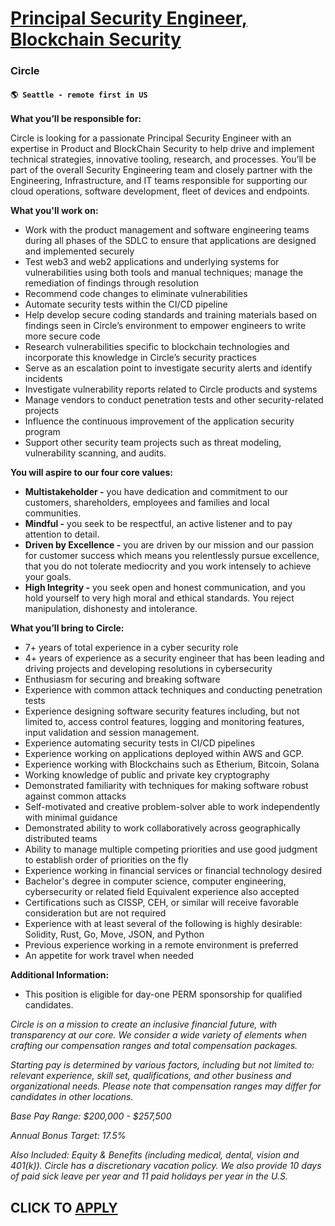 # [Principal Security Engineer, Blockchain Security](https://www.remotewlb.com/apply/principal-security-engineer-blockchain-security-127198)  
### Circle  
#### `🌎 Seattle - remote first in US`  

**What you’ll be responsible for:**

Circle is looking for a passionate Principal Security Engineer with an expertise in Product and BlockChain Security to help drive and implement technical strategies, innovative tooling, research, and processes. You’ll be part of the overall Security Engineering team and closely partner with the Engineering, Infrastructure, and IT teams responsible for supporting our cloud operations, software development, fleet of devices and endpoints.

**What you'll work on:**

  * Work with the product management and software engineering teams during all phases of the SDLC to ensure that applications are designed and implemented securely
  * Test web3 and web2 applications and underlying systems for vulnerabilities using both tools and manual techniques; manage the remediation of findings through resolution
  * Recommend code changes to eliminate vulnerabilities
  * Automate security tests within the CI/CD pipeline
  * Help develop secure coding standards and training materials based on findings seen in Circle’s environment to empower engineers to write more secure code
  * Research vulnerabilities specific to blockchain technologies and incorporate this knowledge in Circle’s security practices
  * Serve as an escalation point to investigate security alerts and identify incidents
  * Investigate vulnerability reports related to Circle products and systems
  * Manage vendors to conduct penetration tests and other security-related projects
  * Influence the continuous improvement of the application security program
  * Support other security team projects such as threat modeling, vulnerability scanning, and audits.

**You will aspire to our four core values:**

  * **Multistakeholder -** you have dedication and commitment to our customers, shareholders, employees and families and local communities.
  * **Mindful -** you seek to be respectful, an active listener and to pay attention to detail. 
  * **Driven by Excellence -** you are driven by our mission and our passion for customer success which means you relentlessly pursue excellence, that you do not tolerate mediocrity and you work intensely to achieve your goals. 
  * **High Integrity -** you seek open and honest communication, and you hold yourself to very high moral and ethical standards. You reject manipulation, dishonesty and intolerance.

**What you’ll bring to Circle:**

  * 7+ years of total experience in a cyber security role
  * 4+ years of experience as a security engineer that has been leading and driving projects and developing resolutions in cybersecurity
  * Enthusiasm for securing and breaking software 
  * Experience with common attack techniques and conducting penetration tests
  * Experience designing software security features including, but not limited to, access control features, logging and monitoring features, input validation and session management.
  * Experience automating security tests in CI/CD pipelines
  * Experience working on applications deployed within AWS and GCP.
  * Experience working with Blockchains such as Etherium, Bitcoin, Solana
  * Working knowledge of public and private key cryptography
  * Demonstrated familiarity with techniques for making software robust against common attacks
  * Self-motivated and creative problem-solver able to work independently with minimal guidance
  * Demonstrated ability to work collaboratively across geographically distributed teams
  * Ability to manage multiple competing priorities and use good judgment to establish order of priorities on the fly
  * Experience working in financial services or financial technology desired
  * Bachelor's degree in computer science, computer engineering, cybersecurity or related field Equivalent experience also accepted 
  * Certifications such as CISSP, CEH, or similar will receive favorable consideration but are not required
  * Experience with at least several of the following is highly desirable: Solidity, Rust, Go, Move, JSON, and Python 
  * Previous experience working in a remote environment is preferred
  * An appetite for work travel when needed

**Additional Information:**

  * This position is eligible for day-one PERM sponsorship for qualified candidates.

_Circle is on a mission to create an inclusive financial future, with transparency at our core. We consider a wide variety of elements when crafting our compensation ranges and total compensation packages._

_Starting pay is determined by various factors, including but not limited to: relevant experience, skill set, qualifications, and other business and organizational needs. Please note that compensation ranges may differ for candidates in other locations._

_Base Pay Range: $200,000 - $257,500_

_Annual Bonus Target: 17.5%_

_Also Included: Equity & Benefits (including medical, dental, vision and 401(k)). Circle has a discretionary vacation policy. We also provide 10 days of paid sick leave per year and 11 paid holidays per year in the U.S._

  
## CLICK TO [APPLY](https://www.remotewlb.com/apply/principal-security-engineer-blockchain-security-127198)


